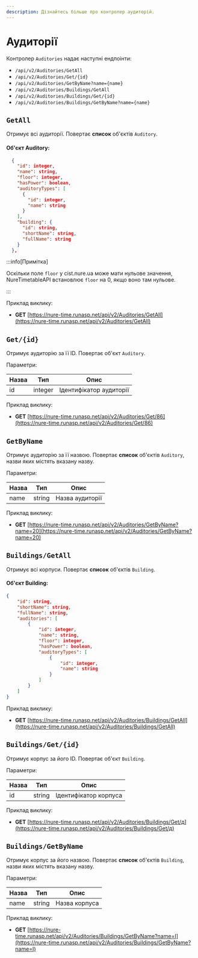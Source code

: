 ```yaml
---
description: Дізнайтесь більше про контролер аудиторій.
---
```


# Аудиторії

Контролер `Auditories` надає наступні ендпоінти:

* `/api/v2/Auditories/GetAll`
* `/api/v2/Auditories/Get/{id}`
* `/api/v2/Auditories/GetByName?name={name}`
* `/api/v2/Auditories/Buildings/GetAll`
* `/api/v2/Auditories/Buildings/Get/{id}`
* `/api/v2/Auditories/Buildings/GetByName?name={name}`


## `GetAll`
Отримує всі аудиторії. Повертає **список** об'єктів `Auditory`.

#### Об'єкт Auditory:
```json
  {
    "id": integer,
    "name": string,
    "floor": integer,
    "hasPower": boolean,
    "auditoryTypes": [
      {
        "id": integer,
        "name": string
      }
    ],
    "building": {
      "id": string,
      "shortName": string,
      "fullName": string
    }
  },
```

:::info[Примітка]

Оскільки поле `floor` у cist.nure.ua може мати нульове значення, NureTimetableAPI встановлює `floor` на 0, якщо воно там нульове.

:::

Приклад виклику:

- **GET** [https://nure-time.runasp.net/api/v2/Auditories/GetAll](https://nure-time.runasp.net/api/v2/Auditories/GetAll)

## `Get/{id}`
Отримує аудиторію за її ID. Повертає об'єкт `Auditory`.

Параметри:

| Назва     | Тип    | Опис          |
|-----------|--------|---------------|
| id        | integer| Ідентифікатор аудиторії   |

Приклад виклику:

- **GET** [https://nure-time.runasp.net/api/v2/Auditories/Get/86](https://nure-time.runasp.net/api/v2/Auditories/Get/86)

## `GetByName`
Отримує аудиторію за її назвою. Повертає **список** об'єктів `Auditory`, назви яких містять вказану назву.

Параметри:

| Назва     | Тип    | Опис             |
|-----------|--------|------------------|
| name      | string | Назва аудиторії   |

Приклад виклику:

- **GET** [https://nure-time.runasp.net/api/v2/Auditories/GetByName?name=20](https://nure-time.runasp.net/api/v2/Auditories/GetByName?name=20)


## `Buildings/GetAll`
Отримує всі корпуси. Повертає **список** об'єктів `Building`.

#### Об'єкт Building:
```json
{
    "id": string,
    "shortName": string,
    "fullName": string,
    "auditories": [
        {
            "id": integer,
            "name": string,
            "floor": integer,
            "hasPower": boolean,
            "auditoryTypes": [
                {
                    "id": integer,
                    "name": string
                }
            ]
        }
    ]
}
```

Приклад виклику:

- **GET** [https://nure-time.runasp.net/api/v2/Auditories/Buildings/GetAll](https://nure-time.runasp.net/api/v2/Auditories/Buildings/GetAll)

## `Buildings/Get/{id}`
Отримує корпус за його ID. Повертає об'єкт `Building`.

Параметри:

| Назва     | Тип    | Опис                   |
|-----------|--------|------------------------|
| id        | string | Ідентифікатор корпуса  |

Приклад виклику:

- **GET** [https://nure-time.runasp.net/api/v2/Auditories/Buildings/Get/д](https://nure-time.runasp.net/api/v2/Auditories/Buildings/Get/д)

## `Buildings/GetByName`
Отримує корпус за його назвою. Повертає **список** об'єктів `Building`, назви яких містять вказану назву.

Параметри:

| Назва     | Тип    | Опис              |
|-----------|--------|-------------------|
| name      | string | Назва корпуса     |

Приклад виклику:

- **GET** [https://nure-time.runasp.net/api/v2/Auditories/Buildings/GetByName?name=І](https://nure-time.runasp.net/api/v2/Auditories/Buildings/GetByName?name=І)
